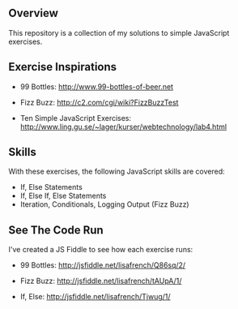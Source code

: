 Overview
-------------

This repository is a collection of my solutions to simple JavaScript exercises.


Exercise Inspirations
---------------------

* 99 Bottles:
	http://www.99-bottles-of-beer.net

* Fizz Buzz:
	http://c2.com/cgi/wiki?FizzBuzzTest

* Ten Simple JavaScript Exercises:
	http://www.ling.gu.se/~lager/kurser/webtechnology/lab4.html


Skills
-------------

With these exercises, the following JavaScript skills are covered:

* If, Else Statements
* If, Else If, Else Statements
* Iteration, Conditionals, Logging Output (Fizz Buzz)


See The Code Run
----------------

I've created a JS Fiddle to see how each exercise runs: 

* 99 Bottles:
	http://jsfiddle.net/lisafrench/Q86sq/2/

* Fizz Buzz:
	http://jsfiddle.net/lisafrench/tAUpA/1/

* If, Else: 
	http://jsfiddle.net/lisafrench/Tjwug/1/

